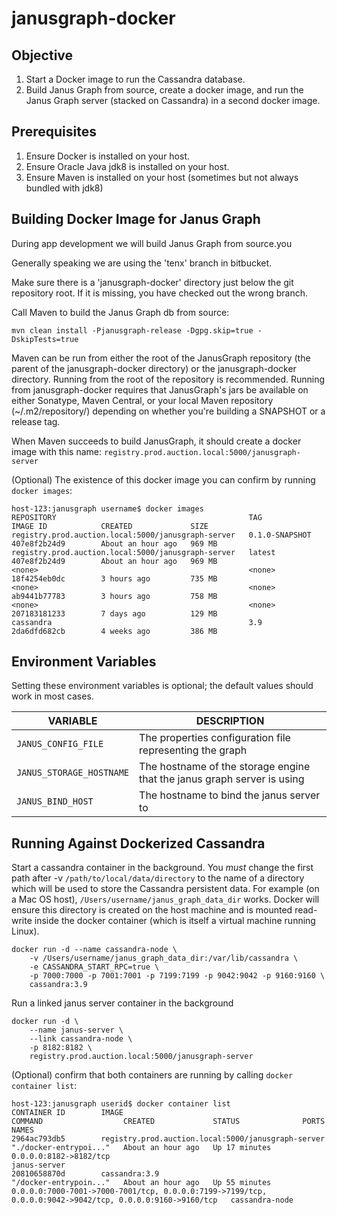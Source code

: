 janusgraph-docker
==========

Objective
-----------------------------

1. Start a Docker image to run the Cassandra database.
2. Build Janus Graph from source, create a docker image, and run the Janus Graph server (stacked on Cassandra) in a second docker image.

Prerequisites
-----------------------------
1. Ensure Docker is installed on your host.
2. Ensure Oracle Java jdk8 is installed on your host.
3. Ensure Maven is installed on your host (sometimes but not always bundled with jdk8)

Building Docker Image for Janus Graph
-----------------------------

During app development we will build Janus Graph from source.you

Generally speaking we are using the 'tenx' branch in bitbucket.

Make sure there is a 'janusgraph-docker' directory just below the git repository root. If it is missing, you have checked out the wrong branch.

Call Maven to build the Janus Graph db from source:

`mvn clean install -Pjanusgraph-release -Dgpg.skip=true -DskipTests=true`

Maven can be run from either the root of the JanusGraph repository (the parent of the 
janusgraph-docker directory) or the janusgraph-docker directory.  Running from the root of the 
repository is recommended.  Running from janusgraph-docker requires that JanusGraph's jars be
available on either Sonatype, Maven Central, or your local Maven repository (~/.m2/repository/) 
depending on whether you're building a SNAPSHOT or a release tag.

When Maven succeeds to build JanusGraph, it should create a docker image with this name: `registry.prod.auction.local:5000/janusgraph-server`

(Optional) The existence of this docker image you can confirm by running `docker images`:

    host-123:janusgraph username$ docker images
    REPOSITORY                                           TAG                 IMAGE ID            CREATED             SIZE
    registry.prod.auction.local:5000/janusgraph-server   0.1.0-SNAPSHOT      407e8f2b24d9        About an hour ago   969 MB
    registry.prod.auction.local:5000/janusgraph-server   latest              407e8f2b24d9        About an hour ago   969 MB
    <none>                                               <none>              18f4254eb0dc        3 hours ago         735 MB
    <none>                                               <none>              ab9441b77783        3 hours ago         758 MB
    <none>                                               <none>              207183181233        7 days ago          129 MB
    cassandra                                            3.9                 2da6dfd682cb        4 weeks ago         386 MB

Environment Variables
---------------------

Setting these environment variables is optional; the default values should work in most cases.

| VARIABLE                 | DESCRIPTION                                                             |
|--------------------------|-------------------------------------------------------------------------|
| `JANUS_CONFIG_FILE`      | The properties configuration file representing the graph                |
| `JANUS_STORAGE_HOSTNAME` | The hostname of the storage engine that the janus graph server is using |
| `JANUS_BIND_HOST`        | The hostname to bind the janus server to                                |


Running Against Dockerized Cassandra
------------------------------------

Start a cassandra container in the background. You *must* change the first path after -v `/path/to/local/data/directory` 
to the name of a directory which will be used to store the Cassandra persistent data. For example (on a Mac OS host),
`/Users/username/janus_graph_data_dir` works. Docker will ensure this directory is created on the host machine and
is mounted read-write inside the docker container (which is itself a virtual machine running Linux).

    docker run -d --name cassandra-node \
        -v /Users/username/janus_graph_data_dir:/var/lib/cassandra \
        -e CASSANDRA_START_RPC=true \
        -p 7000:7000 -p 7001:7001 -p 7199:7199 -p 9042:9042 -p 9160:9160 \
        cassandra:3.9
        
Run a linked janus server container in the background

    docker run -d \
        --name janus-server \
        --link cassandra-node \
        -p 8182:8182 \
        registry.prod.auction.local:5000/janusgraph-server

(Optional) confirm that both containers are running by calling `docker container list`:

    host-123:janusgraph userid$ docker container list
    CONTAINER ID        IMAGE                                                COMMAND                  CREATED             STATUS              PORTS                                                                                                      NAMES
    2964ac793db5        registry.prod.auction.local:5000/janusgraph-server   "./docker-entrypoi..."   About an hour ago   Up 17 minutes       0.0.0.0:8182->8182/tcp                                                                                     janus-server
    20810658870d        cassandra:3.9                                        "/docker-entrypoin..."   About an hour ago   Up 55 minutes       0.0.0.0:7000-7001->7000-7001/tcp, 0.0.0.0:7199->7199/tcp, 0.0.0.0:9042->9042/tcp, 0.0.0.0:9160->9160/tcp   cassandra-node

